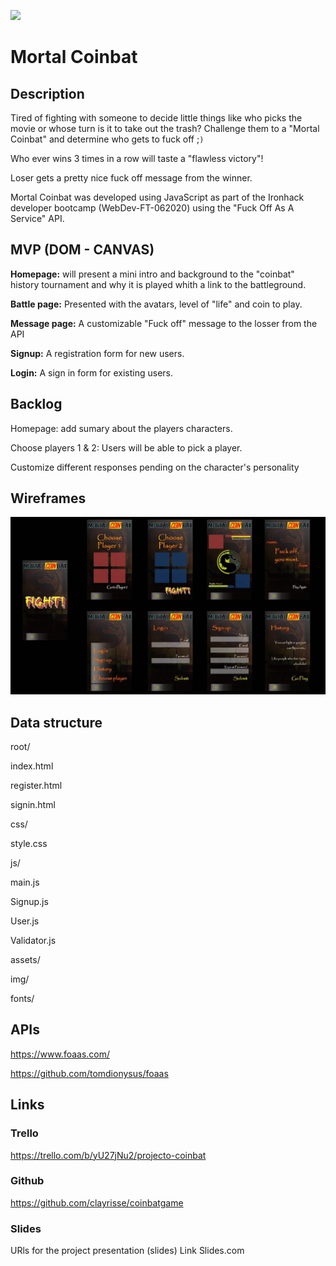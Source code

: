 ![](/assets/img/rdme-coinbat.jpg)

# **Mortal Coinbat**

## **Description**



Tired of fighting with someone to decide little things like who picks the movie or whose turn is it to take out the trash? Challenge them to a "Mortal Coinbat" and determine who gets to fuck off ;`)`

Who ever wins 3 times in a row will taste a "flawless victory"! 

Loser gets a pretty nice fuck off message from the winner.



Mortal Coinbat was developed using JavaScript as part of the Ironhack developer bootcamp (WebDev-FT-062020) using the "Fuck Off As A Service" API.



## **MVP (DOM - CANVAS)**



**Homepage:** will present a mini intro and background to the "coinbat" history tournament and why it is played whith a link to the battleground.

**Battle page:** Presented with the avatars, level of "life" and coin to play. 

**Message page:** A customizable "Fuck off" message to the losser from the API

**Signup:** A registration form for new users.

**Login:** A sign in form for existing users.





## **Backlog**

Homepage: add sumary about the players characters.

Choose players 1 & 2: Users will be able to pick a player.

Customize different responses pending on the character's personality





## **Wireframes**

![](/assets/img/wireframes-coinbat.jpg)

## **Data structure**

root/

index.html

register.html

signin.html

css/

style.css

js/

main.js

Signup.js

User.js

Validator.js

assets/

img/

fonts/



## **APIs**

https://www.foaas.com/

https://github.com/tomdionysus/foaas



## **Links**

### Trello 

https://trello.com/b/yU27jNu2/projecto-coinbat





### **Github**

https://github.com/clayrisse/coinbatgame



### **Slides**

URls for the project presentation (slides) Link Slides.com